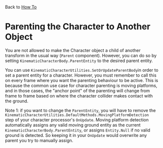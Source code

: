 Back to [How To](../how-to.md)

# Parenting the Character to Another Object

You are not allowed to make the Character object a child of another transform in the usual way (`Parent` component). However, you can do so by setting `KinematicCharacterBody.ParentEntity` to the desired parent entity.

You can use `KinematicCharacterUtilities.SetOrUpdateParentBody`in order to set a parent entity for a character. However, you must remember to call this on every frame where you want the parenting behaviour to be active. This is because the common use case for character parenting is moving platforms, and in those cases, the "anchor point" of the parenting will change from frame to frame based on where the character collider makes contact with the ground.

Note 1: if you want to change the `ParentEntity`, you will have to remove the `KinematicCharacterUtilities.DefaultMethods.MovingPlatformDetection` step of your character processor's `OnUpdate`. Moving platform detection automatically assigns any valid moving ground entity as the current `KinematicCharacterBody.ParentEntity`, or assigns `Entity.Null` if no valid ground is detected. So keeping it in your `OnUpdate` would overwrite any parent you try to manually assign.